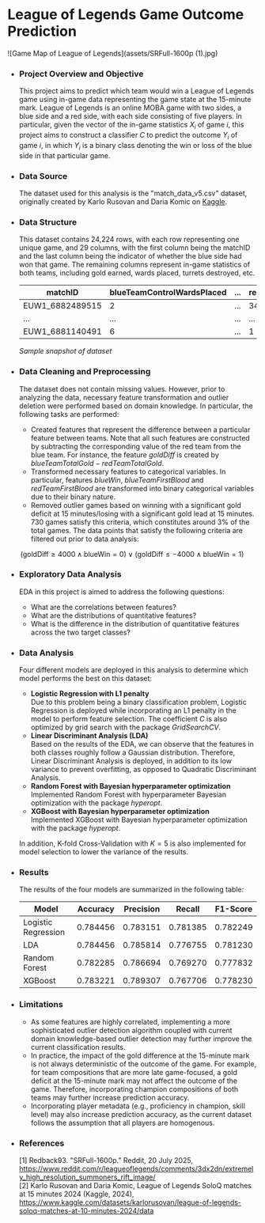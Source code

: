 # League of Legends Game Outcome Prediction
![Game Map of League of Legends](assets/SRFull-1600p (1).jpg)


- ### Project Overview and Objective
  This project aims to predict which team would win a League of Legends game using in-game data representing the game state at the 15-minute mark. League of Legends is an online MOBA game with two sides, a blue side and a red side, with each side consisting of five players. In particular, given the vector of the in-game statistics $X_i$ of game $i$, this project aims to construct a classifier $C$ to predict the outcome $Y_i$ of game $i$, in which $Y_i$ is a binary class denoting the win or loss of the blue side in that particular game.

- ### Data Source
  The dataset used for this analysis is the "match_data_v5.csv" dataset, originally created by Karlo Rusovan and Daria Komic on [Kaggle](https://www.kaggle.com/datasets/karlorusovan/league-of-legends-soloq-matches-at-10-minutes-2024/data).

- ### Data Structure
  This dataset contains 24,224 rows, with each row representing one unique game, and 29 columns, with the first column being the matchID and the last column being the indicator of whether the blue side had won that game. The remaining columns represent in-game statistics of both teams, including gold earned, wards placed, turrets destroyed, etc.

  |matchID|blueTeamControlWardsPlaced|...|redTeamControlWardsPlaced|...|blueWin|
  |-------|--------------------------|---|-------------------------|---|-------|
  |EUW1_6882489515|2|...|34|...|1|
  |...|...|...|...|...|
  |EUW1_6881140491|6|...|1|...|1|

  _Sample snapshot of dataset_

- ### Data Cleaning and Preprocessing
  The dataset does not contain missing values. However, prior to analyzing the data, necessary feature transformation and outlier deletion were performed based on domain knowledge. In particular, the following tasks are performed:

  - Created features that represent the difference between a particular feature between teams. Note that all such features are constructed by subtracting the corresponding value of the red team from the blue team. 
    For instance, the feature $goldDiff$ is created by $blueTeamTotalGold - redTeamTotalGold$.
  - Transformed necessary features to categorical variables. In particular, features $blueWin$, $blueTeamFirstBlood$ and $redTeamFirstBlood$ are transformed into binary categorical variables due to their binary nature.
  - Removed outlier games based on winning with a significant gold deficit at 15 minutes/losing with a significant gold lead at 15 minutes. 730 games satisfy this criteria, which constitutes around 3% of the total games. The data points that satisfy the following criteria are filtered out prior to data analysis:
    
$$
\left( \text{goldDiff} \geq 4000 \land \text{blueWin} = 0 \right) \lor \left( \text{goldDiff} \leq -4000 \land \text{blueWin} = 1 \right)
$$

- ### Exploratory Data Analysis
  EDA in this project is aimed to address the following questions:

  - What are the correlations between features?
  - What are the distributions of quantitative features?
  - What is the difference in the distribution of quantitative features across the two target classes?

- ### Data Analysis
  Four different models are deployed in this analysis to determine which model performs the best on this dataset:
  - **Logistic Regression with L1 penalty** \
    Due to this problem being a binary classification problem, Logistic Regression is deployed while incorporating an L1 penalty in the model to perform feature selection. The coefficient $C$ is also optimized by grid search with the package *GridSearchCV*.
  - **Linear Discriminant Analysis (LDA)** \
    Based on the results of the EDA, we can observe that the features in both classes roughly follow a Gaussian distribution. Therefore, Linear Discriminant Analysis is deployed, in addition to its low variance to prevent overfitting, as opposed to Quadratic Discriminant Analysis.
  - **Random Forest with Bayesian hyperparameter optimization** \
    Implemented Random Forest with hyperparameter Bayesian optimization with the package *hyperopt*.
  - **XGBoost with Bayesian hyperparameter optimization** \
    Implemented XGBoost with Bayesian hyperparameter optimization with the package *hyperopt*.

  In addition, K-fold Cross-Validation with $K = 5$ is also implemented for model selection to lower the variance of the results.

- ### Results
  The results of the four models are summarized in the following table:

  |Model|Accuracy|Precision|Recall|F1-Score|
  |-----|--------|---------|------|--------|
  |Logistic Regression|0.784456|0.783151|0.781385|0.782249|
  |LDA|0.784456	|0.785814|0.776755|0.781230|
  |Random Forest|0.782285|0.786694|0.769270|0.777832|
  |XGBoost|0.783221|0.789307|0.767706|0.778230|

- ### Limitations
  - As some features are highly correlated, implementing a more sophisticated outlier detection algorithm coupled with current domain knowledge-based outlier detection may further improve the current classification results.
  - In practice, the impact of the gold difference at the 15-minute mark is not always deterministic of the outcome of the game. For example, for team compositions that are more late game-focused, a gold deficit at the 15-minute mark may not affect the outcome of the game. Therefore, incorporating champion compositions of both teams may further increase prediction accuracy.
  - Incorporating player metadata (e.g., proficiency in champion, skill level) may also increase prediction accuracy, as the current dataset follows the assumption that all players are homogenous. 

- ### References

  [1] Redback93. "SRFull-1600p." Reddit, 20 July 2025, https://www.reddit.com/r/leagueoflegends/comments/3dx2dn/extremely_high_resolution_summoners_rift_image/ \
  [2] Karlo Rusovan and Daria Komic, League of Legends SoloQ matches at 15 minutes 2024 (Kaggle, 2024), https://www.kaggle.com/datasets/karlorusovan/league-of-legends-soloq-matches-at-10-minutes-2024/data

